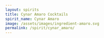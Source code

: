 ```yaml
---
layout: spirits
title: Cynar Amaro Cocktails
spirit_name: Cynar Amaro
image: /assets/images/ingredient-amaro.svg
permalink: /spirit/cynar_amaro/
---
```


